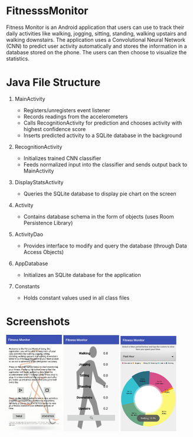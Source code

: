 # FitnesssMonitor
Fitness Monitor is an Android application that users can use to track their daily activities like walking, jogging, sitting, standing, walking upstairs and walking downstairs. The application uses a Convolutional Neural Network (CNN) to predict user activity automatically and stores the information in a database stored on the phone. The users can then choose to visualize the statistics.

# Java File Structure
1. MainActivity
    - Registers/unregisters event listener
    - Records readings from the accelerometers
    - Calls RecognitionActivity for prediction and chooses activity with highest confidence score
    - Inserts predicted activity to a SQLite database in the background
    
2. RecognitionActivity
    - Initializes trained CNN classifier
    - Feeds normalized input into the classifier and sends output back to MainActivity
    
3. DisplayStatsActivity
    - Queries the SQLite database to display pie chart on the screen
    
4. Activity
    - Contains database schema in the form of objects (uses Room Persistence Library)
    
5. ActivityDao
    - Provides interface to modify and query the database (through Data Access Objects)
    
6. AppDatabase
    - Initializes an SQLite database for the application
    
7. Constants
    - Holds constant values used in all class files
    
# Screenshots
<p float="left">
  <img src="Screens/Welcome.jpg" width="30%" />
  <img src="Screens/Confidence.jpg" width="30%" /> 
  <img src="Screens/Stats.jpg" width="30%" />
</p>

